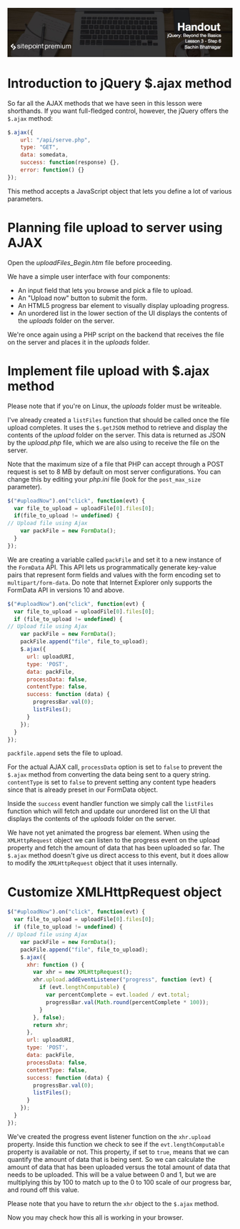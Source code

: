 ![](jQuery_Beyond_the_Basics_handouts/headers/Sachin_Lesson_3.6.jpg)
# Introduction to jQuery $.ajax method

So far all the AJAX methods that we have seen in this lesson were shorthands. If you want full-fledged control, however, the jQuery offers the `$.ajax` method:

```js
$.ajax({
	url: "/api/serve.php",
	type: "GET",
	data: somedata,
	success: function(response) {},
	error: function() {}
});
```

This method accepts a JavaScript object that lets you define a lot of various parameters.

# Planning file upload to server using AJAX

Open the *uploadFiles_Begin.htm* file before proceeding.

We have a simple user interface with four components:

* An input field that lets you browse and pick a file to upload.
* An "Upload now" button to submit the form.
* An HTML5 progress bar element to visually display uploading progress.
* An unordered list in the lower section of the UI displays the contents of the *uploads* folder on the server.

We're once again using a PHP script on the backend that receives the file on the server and places it in the *uploads* folder.

# Implement file upload with $.ajax method

Please note that if you're on Linux, the *uploads* folder must be writeable.

I've already created a `listFiles` function that should be called once the file upload completes. It uses the `$.getJSON` method to retrieve and display the contents of the *upload* folder on the server. This data is returned as JSON by the *upload.php* file, which we are also using to receive the file on the server.

Note that the maximum size of a file that PHP can accept through a POST request is set to 8 MB by default on most server configurations. You can change this by editing your *php.ini* file (look for the `post_max_size` parameter).

```js
$("#uploadNow").on("click", function(evt) {
  var file_to_upload = uploadFile[0].files[0];
  if(file_to_upload != undefined) {
// Upload file using Ajax
    var packFile = new FormData();
  }
});
```

We are creating a variable called `packFile` and set it to a new instance of the `FormData` API. This API lets us programmatically generate key-value pairs that represent form fields and values with the form encoding set to `multipart/form-data`. Do note that Internet Explorer only supports the FormData API in versions 10 and above.

```js
$("#uploadNow").on("click", function(evt) {
  var file_to_upload = uploadFile[0].files[0];
  if (file_to_upload != undefined) {
// Upload file using Ajax
    var packFile = new FormData();
    packFile.append("file", file_to_upload);
    $.ajax({
      url: uploadURI,
      type: 'POST',
      data: packFile,
      processData: false,
      contentType: false,
      success: function (data) {
        progressBar.val(0);
        listFiles();
      }
    });
  }
});
```

`packfile.append` sets the file to upload.

For the actual AJAX call, `processData` option is set to `false` to prevent the `$.ajax` method from converting the data being sent to a query string. `contentType` is set to `false` to prevent setting any content type headers since that is already preset in our FormData object.

Inside the `success` event handler function we simply call the `listFiles` function which will fetch and update our unordered list on the UI that displays the contents of the *uploads* folder on the server.

We have not yet animated the progress bar element. When using the `XMLHttpRequest` object we can listen to the progress event on the upload property and fetch the amount of data that has been uploaded so far. The `$.ajax` method doesn't give us direct access to this event, but it does allow to modify the `XMLHttpRequest` object that it uses internally.

# Customize XMLHttpRequest object

```js
$("#uploadNow").on("click", function(evt) {
  var file_to_upload = uploadFile[0].files[0];
  if (file_to_upload != undefined) {
// Upload file using Ajax
    var packFile = new FormData();
    packFile.append("file", file_to_upload);
    $.ajax({
      xhr: function () {
        var xhr = new XMLHttpRequest();
        xhr.upload.addEventListener("progress", function (evt) {
          if (evt.lengthComputable) {
            var percentComplete = evt.loaded / evt.total;
            progressBar.val(Math.round(percentComplete * 100));
          }
        }, false);
        return xhr;
      },
      url: uploadURI,
      type: 'POST',
      data: packFile,
      processData: false,
      contentType: false,
      success: function (data) {
        progressBar.val(0);
        listFiles();
      }
    });
  }
});
```

We've created the progress event listener function on the `xhr.upload` property. Inside this function we check to see if the `evt.lengthComputable` property is available or not. This property, if set to `true`, means that we can quantify the amount of data that is being sent. So we can calculate the amount of data that has been uploaded versus the total amount of data that needs to be uploaded. This will be a value between 0 and 1, but we are multiplying this by 100 to match up to the 0 to 100 scale of our progress bar, and round off this value.

Please note that you have to return the `xhr` object to the `$.ajax` method.

Now you may check how this all is working in your browser.